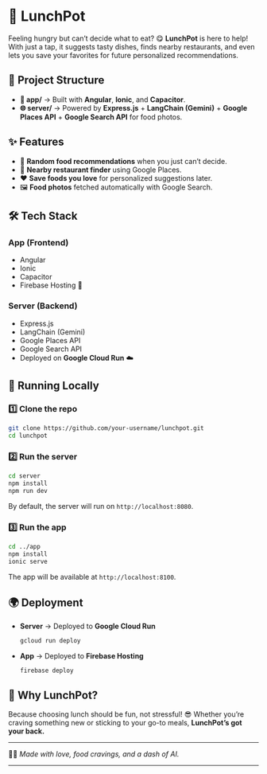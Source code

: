 

# 🍴 LunchPot

Feeling hungry but can’t decide what to eat? 😋
**LunchPot** is here to help! With just a tap, it suggests tasty dishes, finds nearby restaurants, and even lets you save your favorites for future personalized recommendations.

## 🚀 Project Structure

* **📱 app/** → Built with **Angular**, **Ionic**, and **Capacitor**.
* **🌐 server/** → Powered by **Express.js** + **LangChain (Gemini)** + **Google Places API** + **Google Search API** for food photos.

## ✨ Features

* 🎲 **Random food recommendations** when you just can’t decide.
* 📍 **Nearby restaurant finder** using Google Places.
* ❤️ **Save foods you love** for personalized suggestions later.
* 🖼️ **Food photos** fetched automatically with Google Search.

## 🛠️ Tech Stack

### App (Frontend)

* Angular
* Ionic
* Capacitor
* Firebase Hosting 🚀

### Server (Backend)

* Express.js
* LangChain (Gemini)
* Google Places API
* Google Search API
* Deployed on **Google Cloud Run** ☁️

## 🏃 Running Locally

### 1️⃣ Clone the repo

```bash
git clone https://github.com/your-username/lunchpot.git
cd lunchpot
```

### 2️⃣ Run the server

```bash
cd server
npm install
npm run dev
```

By default, the server will run on `http://localhost:8080`.

### 3️⃣ Run the app

```bash
cd ../app
npm install
ionic serve
```

The app will be available at `http://localhost:8100`.

## 🌍 Deployment

* **Server** → Deployed to **Google Cloud Run**

  ```bash
  gcloud run deploy
  ```
* **App** → Deployed to **Firebase Hosting**

  ```bash
  firebase deploy
  ```

## 🎉 Why LunchPot?

Because choosing lunch should be fun, not stressful! 😎
Whether you’re craving something new or sticking to your go-to meals, **LunchPot’s got your back.**

---

🍔✨ *Made with love, food cravings, and a dash of AI.*

---
